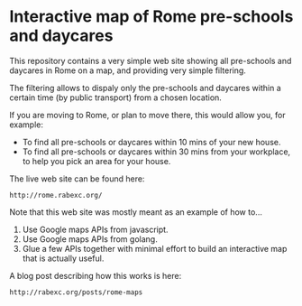 # Interactive map of Rome pre-schools and daycares

This repository contains a very simple web site showing all pre-schools and daycares in Rome on a map,
and providing very simple filtering.

The filtering allows to dispaly only the pre-schools and daycares within a certain time (by public transport)
from a chosen location.

If you are moving to Rome, or plan to move there, this would allow you, for example:

 * To find all pre-schools or daycares within 10 mins of your new house.
 * To find all pre-schools or daycares within 30 mins from your workplace, to 
   help you pick an area for your house.

The live web site can be found here:

    http://rome.rabexc.org/

Note that this web site was mostly meant as an example of how to...

 1. Use Google maps APIs from javascript.
 2. Use Google maps APIs from golang.
 3. Glue a few APIs together with minimal effort to build
    an interactive map that is actually useful.


A blog post describing how this works is here:

    http://rabexc.org/posts/rome-maps
